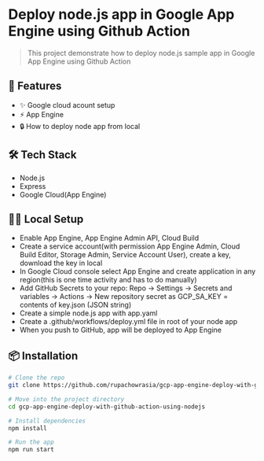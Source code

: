 # Deploy node.js app in Google App Engine using Github Action

> This project demonstrate how to deploy node.js sample app in Google App Engine using Github Action

## 🚀 Features

- ✨ Google cloud acount setup
- ⚡ App Engine
- 🔒 How to deploy node app from local

## 🛠 Tech Stack

- Node.js
- Express
- Google Cloud(App Engine)

## 🧑‍💻 Local Setup
- Enable App Engine, App Engine Admin API, Cloud Build
- Create a service account(with permission App Engine Admin, Cloud Build Editor, Storage Admin, Service Account User), create a key, download the key in local
- In Google Cloud console select App Engine and create application in any region(this is one time activity and has to do manually)
- Add GitHub Secrets to your repo:  Repo → Settings → Secrets and variables → Actions → New repository secret as GCP_SA_KEY = contents of key.json (JSON string)
- Create a simple node.js app with app.yaml
- Create a .github/workflows/deploy.yml file in root of your node app
- When you push to GitHub, app will be deployed to App Engine

## 📦 Installation

```bash
# Clone the repo
git clone https://github.com/rupachowrasia/gcp-app-engine-deploy-with-github-action-using-nodejs.git

# Move into the project directory
cd gcp-app-engine-deploy-with-github-action-using-nodejs

# Install dependencies
npm install

# Run the app
npm run start
